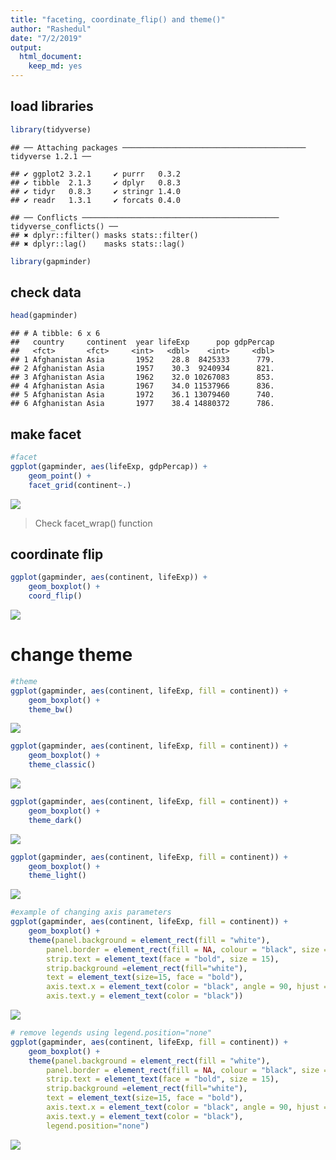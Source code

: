 ```yaml
---
title: "faceting, coordinate_flip() and theme()"
author: "Rashedul"
date: "7/2/2019"
output: 
  html_document: 
    keep_md: yes
---
```




## load libraries


```r
library(tidyverse)
```

```
## ── Attaching packages ───────────────────────────────────────── tidyverse 1.2.1 ──
```

```
## ✔ ggplot2 3.2.1     ✔ purrr   0.3.2
## ✔ tibble  2.1.3     ✔ dplyr   0.8.3
## ✔ tidyr   0.8.3     ✔ stringr 1.4.0
## ✔ readr   1.3.1     ✔ forcats 0.4.0
```

```
## ── Conflicts ──────────────────────────────────────────── tidyverse_conflicts() ──
## ✖ dplyr::filter() masks stats::filter()
## ✖ dplyr::lag()    masks stats::lag()
```

```r
library(gapminder)
```

## check data


```r
head(gapminder)
```

```
## # A tibble: 6 x 6
##   country     continent  year lifeExp      pop gdpPercap
##   <fct>       <fct>     <int>   <dbl>    <int>     <dbl>
## 1 Afghanistan Asia       1952    28.8  8425333      779.
## 2 Afghanistan Asia       1957    30.3  9240934      821.
## 3 Afghanistan Asia       1962    32.0 10267083      853.
## 4 Afghanistan Asia       1967    34.0 11537966      836.
## 5 Afghanistan Asia       1972    36.1 13079460      740.
## 6 Afghanistan Asia       1977    38.4 14880372      786.
```

## make facet


```r
#facet
ggplot(gapminder, aes(lifeExp, gdpPercap)) +
    geom_point() + 
    facet_grid(continent~.)
```

![](Lec-17_files/figure-html/unnamed-chunk-3-1.png)<!-- -->

> Check facet_wrap() function



## coordinate flip



```r
ggplot(gapminder, aes(continent, lifeExp)) +
    geom_boxplot() +
    coord_flip()
```

![](Lec-17_files/figure-html/unnamed-chunk-4-1.png)<!-- -->

# change theme


```r
#theme
ggplot(gapminder, aes(continent, lifeExp, fill = continent)) +
    geom_boxplot() +
    theme_bw()
```

![](Lec-17_files/figure-html/unnamed-chunk-5-1.png)<!-- -->

```r
ggplot(gapminder, aes(continent, lifeExp, fill = continent)) +
    geom_boxplot() +
    theme_classic()
```

![](Lec-17_files/figure-html/unnamed-chunk-5-2.png)<!-- -->

```r
ggplot(gapminder, aes(continent, lifeExp, fill = continent)) +
    geom_boxplot() +
    theme_dark()
```

![](Lec-17_files/figure-html/unnamed-chunk-5-3.png)<!-- -->

```r
ggplot(gapminder, aes(continent, lifeExp, fill = continent)) +
    geom_boxplot() +
    theme_light()
```

![](Lec-17_files/figure-html/unnamed-chunk-5-4.png)<!-- -->

```r
#example of changing axis parameters
ggplot(gapminder, aes(continent, lifeExp, fill = continent)) +
    geom_boxplot() +
    theme(panel.background = element_rect(fill = "white"),
        panel.border = element_rect(fill = NA, colour = "black", size = 1),
        strip.text = element_text(face = "bold", size = 15),
        strip.background =element_rect(fill="white"),
        text = element_text(size=15, face = "bold"),
        axis.text.x = element_text(color = "black", angle = 90, hjust = 1),
        axis.text.y = element_text(color = "black"))
```

![](Lec-17_files/figure-html/unnamed-chunk-5-5.png)<!-- -->

```r
# remove legends using legend.position="none"
ggplot(gapminder, aes(continent, lifeExp, fill = continent)) +
    geom_boxplot() +
    theme(panel.background = element_rect(fill = "white"),
        panel.border = element_rect(fill = NA, colour = "black", size = 1),
        strip.text = element_text(face = "bold", size = 15),
        strip.background =element_rect(fill="white"),
        text = element_text(size=15, face = "bold"),
        axis.text.x = element_text(color = "black", angle = 90, hjust = 1),
        axis.text.y = element_text(color = "black"),
        legend.position="none")
```

![](Lec-17_files/figure-html/unnamed-chunk-5-6.png)<!-- -->

